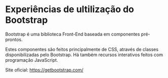 # Experiências de ultilização do Bootstrap

Bootstrap é uma biblioteca Front-End baseada em componentes pré-prontos.

Estes componentes são feitos principalmente de CSS, através de classes disponibilizadas pelo Bootstrap. Há também recursos interativos feitos com programação JavaScript.

Site oficial: https://getbootstrap.com/

